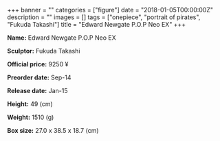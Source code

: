 +++
banner = ""
categories = ["figure"]
date = "2018-01-05T00:00:00Z"
description = ""
images = []
tags = ["onepiece", "portrait of pirates", "Fukuda Takashi"]
title = "Edward Newgate P.O.P Neo EX"
+++

**Name:** Edward Newgate P.O.P Neo EX

**Sculptor:** Fukuda Takashi

**Official price:** 9250 ¥

**Preorder date:** Sep-14

**Release date:** Jan-15

**Height:** 49 (cm)

**Weight:** 1510 (g)

**Box size:** 27.0 x 38.5 x 18.7 (cm)
